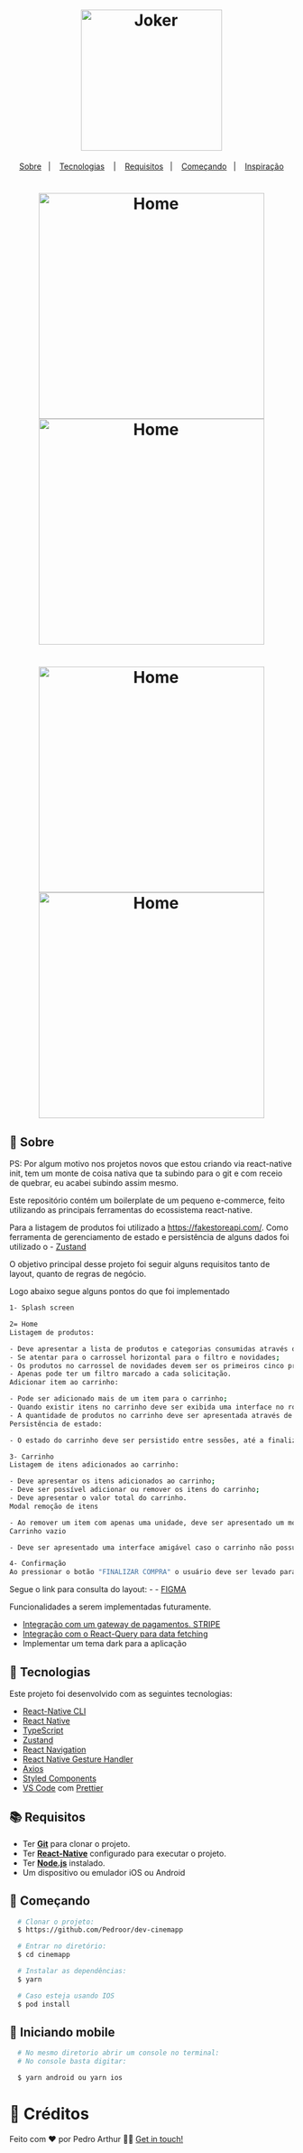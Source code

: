 <h1 align="center">
  <img alt="Joker" src="https://c.tenor.com/sqwr0sIibDIAAAAM/joker-movie-joker.gif" width="250px" />
</h1>

<p align="center">
  <a href="#page_with_curl-sobre">Sobre</a>&nbsp;&nbsp;&nbsp;|&nbsp;&nbsp;&nbsp;
  <a href="#hammer-iniciando-mobile">Tecnologias</a>
  &nbsp;&nbsp;&nbsp;|&nbsp;&nbsp;&nbsp;
  <a href="#books-requisitos">Requisitos</a>&nbsp;&nbsp;&nbsp;|&nbsp;&nbsp;&nbsp;
  <a href="#rocket-começando">Começando</a>&nbsp;&nbsp;&nbsp;|&nbsp;&nbsp;&nbsp;
  <a href="#thought_balloon-começando">Inspiração</a>
</p>

<h1 align="center">
 <img alt="Home" src="https://i.imgur.com/2Nv7iF7.png" width="400" />
 <img alt="Home" src="https://i.imgur.com/GiwUdxo.png" width="400" />
  <h1 align="center">
 <img alt="Home" src="https://i.imgur.com/RJxwcSG.png" width="400" />
 <img alt="Home" src="https://i.imgur.com/EpR9CYY.png" width="400" />

</h1>

</h1>

## :page_with_curl: Sobre

PS: Por algum motivo nos projetos novos que estou criando via react-native init, tem um monte de coisa nativa que ta subindo para o git e com receio de quebrar, eu acabei subindo assim mesmo.

Este repositório contém um boilerplate de um pequeno e-commerce, feito utilizando as principais ferramentas do ecossistema react-native.

Para a listagem de produtos foi utilizado a https://fakestoreapi.com/.
Como ferramenta de gerenciamento de estado e persistência de alguns dados foi utilizado o - [Zustand](https://github.com/pmndrs/zustand)

O objetivo principal desse projeto foi seguir alguns requisitos tanto de layout, quanto de regras de negócio.

Logo abaixo segue alguns pontos do que foi implementado

```bash
1- Splash screen

2= Home
Listagem de produtos:

- Deve apresentar a lista de produtos e categorias consumidas através da API indicada nos pré-requisitos;
- Se atentar para o carrossel horizontal para o filtro e novidades;
- Os produtos no carrossel de novidades devem ser os primeiros cinco produtos retornados pela API;
- Apenas pode ter um filtro marcado a cada solicitação.
Adicionar item ao carrinho:

- Pode ser adicionado mais de um item para o carrinho;
- Quando existir itens no carrinho deve ser exibida uma interface no rodapé da tela permitindo ir para o carrinho (frame do Figma 02.01- ITEM_ON_CART);
- A quantidade de produtos no carrinho deve ser apresentada através de um badge no ícone do carrinho na Navigation Bar.
Persistência de estado:

- O estado do carrinho deve ser persistido entre sessões, até a finalização do checkout.

3- Carrinho
Listagem de itens adicionados ao carrinho:

- Deve apresentar os itens adicionados ao carrinho;
- Deve ser possível adicionar ou remover os itens do carrinho;
- Deve apresentar o valor total do carrinho.
Modal remoção de itens

- Ao remover um item com apenas uma unidade, deve ser apresentado um modal perguntando sobre a remoção do item do carrinho (frame do Figma 03.01 - CART).
Carrinho vazio

- Deve ser apresentado uma interface amigável caso o carrinho não possua itens adicionados (frame do Figma 03.02 - CART_EMPTY).

4- Confirmação
Ao pressionar o botão "FINALIZAR COMPRA" o usuário deve ser levado para a tela de confirmação e ter seu carrinho zerado (frame do Figma 04 - CONFIRMATION).

```

Segue o link para consulta do layout: - - [FIGMA](https://www.figma.com/file/eBNLxQP4rQCmu28s2JmTPN/E-commerce?node-id=0%3A1)

Funcionalidades a serem implementadas futuramente.

- [Integração com um gateway de pagamentos. STRIPE ](https://stripe.com/br)
- [Integração com o React-Query para data fetching ](https://react-query.tanstack.com/)
- Implementar um tema dark para a aplicação

## :hammer: Tecnologias

Este projeto foi desenvolvido com as seguintes tecnologias:

- [React-Native CLI](https://reactnative.dev/docs/environment-setup)
- [React Native](https://reactnative.dev/)
- [TypeScript](https://www.typescriptlang.org/)
- [Zustand](https://github.com/pmndrs/zustand)
- [React Navigation](https://reactnavigation.org/)
- [React Native Gesture Handler](https://kmagiera.github.io/react-native-gesture-handler/)
- [Axios](https://github.com/axios/axios)
- [Styled Components](https://styled-components.com/)
- [VS Code](https://code.visualstudio.com/) com [Prettier](https://prettier.io/)

## :books: Requisitos

- Ter [**Git**](https://git-scm.com/) para clonar o projeto.
- Ter [**React-Native**](https://reactnative.dev/docs/environment-setup) configurado para executar o projeto.
- Ter [**Node.js**](https://nodejs.org/en/) instalado.
- Um dispositivo ou emulador iOS ou Android

## :rocket: Começando

```bash
  # Clonar o projeto:
  $ https://github.com/Pedroor/dev-cinemapp

  # Entrar no diretório:
  $ cd cinemapp

  # Instalar as dependências:
  $ yarn

  # Caso esteja usando IOS
  $ pod install
```

## :iphone: Iniciando mobile

```bash
  # No mesmo diretorio abrir um console no terminal:
  # No console basta digitar:

  $ yarn android ou yarn ios
```

# :thought_balloon: Créditos

Feito com ❤️ por Pedro Arthur 👋🏻 [Get in touch!](https://github.com/Pedroor)
